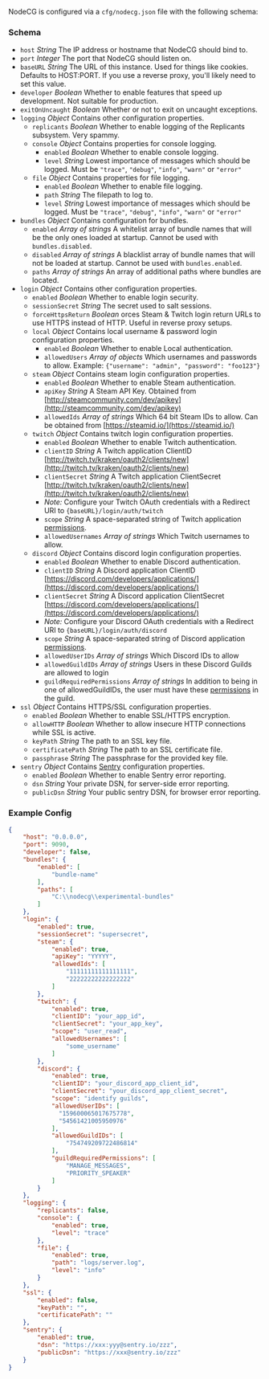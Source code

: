 NodeCG is configured via a `cfg/nodecg.json` file with the following schema:

### Schema
- `host` _String_ The IP address or hostname that NodeCG should bind to.
- `port` _Integer_ The port that NodeCG should listen on.
- `baseURL` _String_ The URL of this instance. Used for things like cookies. Defaults to HOST:PORT. If you use a reverse proxy, you\'ll likely need to set this value.
- `developer` _Boolean_ Whether to enable features that speed up development. Not suitable for production.
- `exitOnUncaught` _Boolean_ Whether or not to exit on uncaught exceptions.
- `logging` _Object_ Contains other configuration properties.
  - `replicants` _Boolean_ Whether to enable logging of the Replicants subsystem. Very spammy.
  - `console` _Object_ Contains properties for console logging.
    - `enabled` _Boolean_ Whether to enable console logging.
    - `level` _String_ Lowest importance of messages which should be logged. Must be `"trace"`, `"debug"`, `"info"`, `"warn"` or `"error"`
  - `file` _Object_ Contains properties for file logging.
    - `enabled` _Boolean_ Whether to enable file logging.
    - `path` _String_ The filepath to log to.
    - `level` _String_ Lowest importance of messages which should be logged. Must be `"trace"`, `"debug"`, `"info"`, `"warn"` or `"error"`
- `bundles` _Object_ Contains configuration for bundles.
  - `enabled` _Array of strings_ A whitelist array of bundle names that will be the only ones loaded at startup. Cannot be used with `bundles.disabled`.
  - `disabled` _Array of strings_ A blacklist array of bundle names that will not be loaded at startup. Cannot be used with `bundles.enabled`.
  - `paths` _Array of strings_ An array of additional paths where bundles are located.
- `login` _Object_ Contains other configuration properties.
  - `enabled` _Boolean_ Whether to enable login security.
  - `sessionSecret` _String_ The secret used to salt sessions.
  - `forceHttpsReturn` _Boolean_ orces Steam & Twitch login return URLs to use HTTPS instead of HTTP. Useful in reverse proxy setups.
  - `local` _Object_ Contains local username & password login configuration properties.
    - `enabled` _Boolean_ Whether to enable Local authentication.
    - `allowedUsers` _Array of objects_ Which usernames and passwords to allow. Example: `{"username": "admin", "password": "foo123"}`
  - `steam` _Object_ Contains steam login configuration properties.
    - `enabled` _Boolean_ Whether to enable Steam authentication.
    - `apiKey` _String_ A Steam API Key. Obtained from [http://steamcommunity.com/dev/apikey](http://steamcommunity.com/dev/apikey)
    - `allowedIds` _Array of strings_ Which 64 bit Steam IDs to allow. Can be obtained from [https://steamid.io/](https://steamid.io/)
  - `twitch` _Object_ Contains twitch login configuration properties.
    - `enabled` _Boolean_ Whether to enable Twitch authentication.
    - `clientID` _String_ A Twitch application ClientID [http://twitch.tv/kraken/oauth2/clients/new](http://twitch.tv/kraken/oauth2/clients/new)
    - `clientSecret` _String_ A Twitch application ClientSecret [http://twitch.tv/kraken/oauth2/clients/new](http://twitch.tv/kraken/oauth2/clients/new)
    - _Note:_ Configure your Twitch OAuth credentials with a Redirect URI to `{baseURL}/login/auth/twitch`
    - `scope` _String_ A space-separated string of Twitch application [permissions](https://dev.twitch.tv/docs/authentication/#scopes).
    - `allowedUsernames` _Array of strings_ Which Twitch usernames to allow.
  - `discord` _Object_ Contains discord login configuration properties.
    - `enabled` _Boolean_ Whether to enable Discord authentication.
    - `clientID` _String_ A Discord application ClientID  [https://discord.com/developers/applications/](https://discord.com/developers/applications/)
    - `clientSecret` _String_ A Discord application ClientSecret [https://discord.com/developers/applications/](https://discord.com/developers/applications/)
    - _Note:_ Configure your Discord OAuth credentials with a Redirect URI to `{baseURL}/login/auth/discord`
    - `scope` _String_ A space-separated string of Discord application [permissions](https://discord.com/developers/docs/topics/oauth2#shared-resources-oauth2-scopes).
    - `allowedUserIDs` _Array of strings_ Which Discord IDs to allow
    - `allowedGuildIDs` _Array of strings_ Users in these Discord Guilds are allowed to login
    - `guildRequiredPermissions` _Array of strings_ In addition to being in one of allowedGuildIDs, the user must have these [permissions](https://discord.com/developers/docs/topics/permissions#permissions-bitwise-permission-flags) in the guild.
- `ssl` _Object_ Contains HTTPS/SSL configuration properties.
    - `enabled` _Boolean_ Whether to enable SSL/HTTPS encryption.
    - `allowHTTP` _Boolean_ Whether to allow insecure HTTP connections while SSL is active.
    - `keyPath` _String_ The path to an SSL key file.
    - `certificatePath` _String_ The path to an SSL certificate file.
    - `passphrase` _String_ The passphrase for the provided key file.
- `sentry` _Object_ Contains [Sentry](https://sentry.io/support-class/) configuration properties.
	- `enabled` _Boolean_ Whether to enable Sentry error reporting.
	- `dsn` _String_ Your private DSN, for server-side error reporting.
	- `publicDsn` _String_ Your public sentry DSN, for browser error reporting.

### Example Config
```json
{
    "host": "0.0.0.0",
    "port": 9090,
    "developer": false,
    "bundles": {
        "enabled": [
            "bundle-name"
        ],
        "paths": [
            "C:\\nodecg\\experimental-bundles"
        ]
    },
    "login": {
        "enabled": true,
        "sessionSecret": "supersecret",
        "steam": {
            "enabled": true,
            "apiKey": "YYYYY",
            "allowedIds": [
                "11111111111111111",
                "22222222222222222"
            ]
        },
        "twitch": {
            "enabled": true,
            "clientID": "your_app_id",
            "clientSecret": "your_app_key",
            "scope": "user_read",
            "allowedUsernames": [
                "some_username"
            ]
        },
        "discord": {
            "enabled": true,
            "clientID": "your_discord_app_client_id",
            "clientSecret": "your_discord_app_client_secret",
            "scope": "identify guilds",
            "allowedUserIDs": [
              "159600065017675778",
              "54561421005950976"
            ],
            "allowedGuildIDs": [
                "754749209722486814"
            ],
            "guildRequiredPermissions": [
                "MANAGE_MESSAGES",
                "PRIORITY_SPEAKER"
            ]
        }
    },
    "logging": {
        "replicants": false,
        "console": {
            "enabled": true,
            "level": "trace"
        },
        "file": {
            "enabled": true,
            "path": "logs/server.log",
            "level": "info"
        }
    },
    "ssl": {
        "enabled": false,
        "keyPath": "",
        "certificatePath": ""
    },
    "sentry": {
        "enabled": true,
        "dsn": "https://xxx:yyy@sentry.io/zzz",
        "publicDsn": "https://xxx@sentry.io/zzz"
    }
}
```
